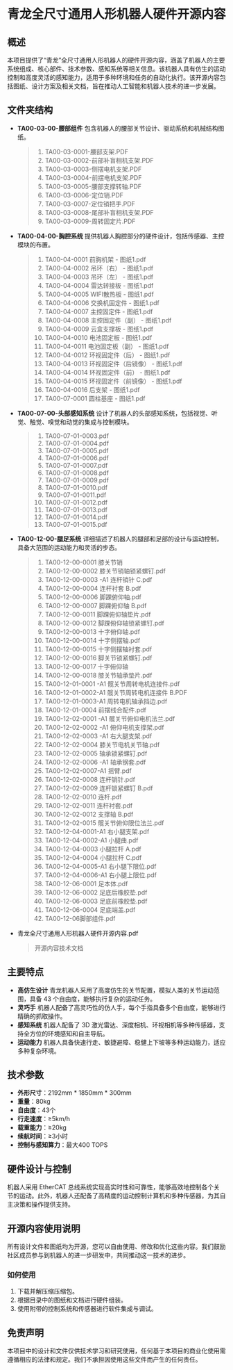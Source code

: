 # **青龙全尺寸通用人形机器人硬件开源内容**

## **概述**

本项目提供了“青龙”全尺寸通用人形机器人的硬件开源内容，涵盖了机器人的主要系统组成、核心部件、技术参数、感知系统等相关信息。该机器人具有仿生的运动控制和高度灵活的感知能力，适用于多种环境和任务的自动化执行。该开源内容包括图纸、设计方案及相关文档，旨在推动人工智能和机器人技术的进一步发展。

## **文件夹结构**

- **TA00-03-00-腰部组件**
  包含机器人的腰部关节设计、驱动系统和机械结构图纸。

  > 1. TA00-03-0001-腰部支架.PDF
  > 2. TA00-03-0002-前部补盲相机支架.PDF
  > 3. TA00-03-0003-侧摆电机支架.PDF
  > 4. TA00-03-0004-前摆电机支架.PDF
  > 5. TA00-03-0005-腰部支撑转轴.PDF
  > 6. TA00-03-0006-定位销.PDF
  > 7. TA00-03-0007-定位销把手.PDF
  > 8. TA00-03-0008-尾部补盲相机支架.PDF
  > 9. TA00-03-0009-周转固定片.PDF

- **TA00-04-00-胸腔系统**
  提供机器人胸腔部分的硬件设计，包括传感器、主控模块的布置。

  > 1. TA00-04-0001 前胸机架 - 图纸1.pdf
  > 2. TA00-04-0002 吊环（右） - 图纸1.pdf
  > 3. TA00-04-0003 吊环（左） - 图纸1.pdf
  > 4. TA00-04-0004 雷达转接板 - 图纸1.pdf
  > 5. TA00-04-0005 WIFI散热板 - 图纸1.pdf
  > 6. TA00-04-0006 交换机固定件 - 图纸1.pdf
  > 7. TA00-04-0007 主控固定件 - 图纸1.pdf
  > 8. TA00-04-0008 主控固定件（副） - 图纸1.pdf
  > 9. TA00-04-0009 云盒支撑板 - 图纸1.pdf
  > 10. TA00-04-0010 电池固定板 - 图纸1.pdf
  > 11. TA00-04-0011 电池固定板（副） - 图纸1.pdf
  > 12. TA00-04-0012 环视固定件（后） - 图纸1.pdf
  > 13. TA00-04-0013 环视固定件（后镜像） - 图纸1.pdf
  > 14. TA00-04-0014 环视固定件（前） - 图纸1.pdf
  > 15. TA00-04-0015 环视固定件（前镜像） - 图纸1.pdf
  > 16. TA00-04-0016 后支架 - 图纸1.pdf
  > 17. TA00-07-0001 圆柱基座 - 图纸1.pdf

- **TA00-07-00-头部感知系统**
  设计了机器人的头部感知系统，包括视觉、听觉、触觉、嗅觉和动觉的集成与控制模块。

  > 1. TA00-07-01-0003.pdf
  > 2. TA00-07-01-0004.pdf
  > 3. TA00-07-01-0005.pdf
  > 4. TA00-07-01-0006.pdf
  > 5. TA00-07-01-0007.pdf
  > 6. TA00-07-01-0008.pdf
  > 7. TA00-07-01-0009.pdf
  > 8. TA00-07-01-0010.pdf
  > 9. TA00-07-01-0011.pdf
  > 10. TA00-07-01-0012.pdf
  > 11. TA00-07-01-0013.pdf
  > 12. TA00-07-01-0014.pdf
  > 13. TA00-07-01-0015.pdf

- **TA00-12-00-腿足系统**
  详细描述了机器人的腿部和足部的设计与运动控制，具备大范围的运动能力和灵活的步态。

  > 1. TA00-12-00-0001 膝关节销
  > 2. TA00-12-00-0002 膝关节销轴锁紧螺钉.pdf
  > 3. TA00-12-00-0003 -A1 连杆销针 C.pdf
  > 4. TA00-12-00-0004 连杆衬套 B.pdf
  > 5. TA00-12-00-0006 脚踝俯仰轴.pdf
  > 6. TA00-12-00-0007 脚踝俯仰轴 B.pdf
  > 7. TA00-12-00-0011 脚踝俯仰轴垫片.pdf
  > 8. TA00-12-00-0012 脚踝俯仰轴锁紧螺钉.pdf
  > 9. TA00-12-00-0013 十字俯仰轴.pdf
  > 10. TA00-12-00-0014 十字侧摆轴.pdf
  > 11. TA00-12-00-0015 十字侧摆轴衬套.pdf
  > 12. TA00-12-00-0016 脚关节锁紧螺钉.pdf
  > 13. TA00-12-00-0017 十字俯仰轴
  > 14. TA00-12-00-0018 膝关节轴承垫片.pdf
  > 15. TA00-12-01-0001 -A1 髋关节周转电机连接件.pdf
  > 16. TA00-12-01-0002-A1 髋关节周转电机连接件 B.PDF
  > 17. TA00-12-01-0003-A1 周转电机轴承挡边.pdf
  > 18. TA00-12-01-0004 前摆线合配件.pdf
  > 19. TA00-12-02-0001 -A1 髋关节俯仰电机法兰.pdf
  > 20. TA00-12-02-0002 -A1 俯仰电机支撑架.pdf
  > 21. TA00-12-02-0003 -A1 右大腿支架.pdf
  > 22. TA00-12-02-0004 膝关节电机关节轴.pdf
  > 23. TA00-12-02-0005 轴承锁紧螺钉.pdf
  > 24. TA00-12-02-0006 -A1 轴承钢套.pdf
  > 25. TA00-12-02-0007-A1 摇臂.pdf
  > 26. TA00-12-02-0008 连杆销针.pdf
  > 27. TA00-12-02-0009 连杆锁紧螺钉 B.pdf
  > 28. TA00-12-02-0010 连杆.pdf
  > 29. TA00-12-02-0011 连杆衬套.pdf
  > 30. TA00-12-02-0012 支撑轴 B.pdf
  > 31. TA00-12-02-0015 髋关节俯仰限位法兰.pdf
  > 32. TA00-12-04-0001-A1 右小腿支架.pdf
  > 33. TA00-12-04-0002-A1 小腿曲.pdf
  > 34. TA00-12-04-0003 小腿拉杆 A.pdf
  > 35. TA00-12-04-0004 小腿拉杆 C.pdf
  > 36. TA00-12-04-0005-A1 右小腿下限位.pdf
  > 37. TA00-12-04-0006-A1 右小腿上限位.pdf
  > 38. TA00-12-06-0001 足本体.pdf
  > 39. TA00-12-06-0002 足底后橡胶垫.pdf
  > 40. TA00-12-06-0003 足底前橡胶垫.pdf
  > 41. TA00-12-06-0004 足底端盖.pdf
  > 42. TA00-12-06脚部组件.pdf

- 青龙全尺寸通用人形机器人硬件开源内容.pdf

  > 开源内容技术文档

## **主要特点**

- **高仿生设计**
  青龙机器人采用了高度仿生的关节配置，模拟人类的关节运动范围，具备 43 个自由度，能够执行复杂的运动任务。
- **灵巧手**
  机器人配备了高灵巧性的仿人手，每个手指具备多个自由度，能够进行精确的抓取操作。
- **感知系统**
  机器人配备了 3D 激光雷达、深度相机、环视相机等多种传感器，支持全方位的环境感知和自主导航。
- **运动能力**
  机器人具备快速行走、敏捷避障、稳健上下坡等多种运动能力，适应多种复杂环境。

## **技术参数**

- **外形尺寸**：2192mm * 1850mm * 300mm
- **重量**：80kg
- **自由度**：43个
- **行走速度**：≥5km/h
- **载重能力**：≥20kg
- **续航时间**：≥3小时
- **控制与感知算力**：最大400 TOPS

## **硬件设计与控制**

机器人采用 EtherCAT 总线系统实现高实时性和可靠性，能够高效地控制各个关节的运动。此外，机器人还配备了高精度的运动控制计算机和多种传感器，为其自主决策和操作提供支持。

## **开源内容使用说明**

所有设计文件和图纸均为开源，您可以自由使用、修改和优化这些内容。我们鼓励社区成员参与到机器人的进一步研发中，共同推动这一技术的进步。

### **如何使用**

1. 下载并解压缩压缩包。
2. 根据目录中的图纸和文档进行硬件组装。
3. 使用附带的控制系统和传感器进行软件集成与调试。

## **免责声明**

本项目中的设计和文件仅供技术学习和研究使用，任何基于本项目的商业化使用需遵循相应的法律和规定。我们不承担因使用这些文件而产生的任何责任。